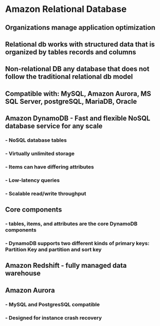 # Amazon Relational Database 

## Organizations manage application optimization 

## Relational db works with structured data that is organized by tables records and columns

## Non-relational DB any database that does not follow the traditional relational db model

## Compatible with: MySQL, Amazon Aurora, MS SQL Server, postgreSQL, MariaDB, Oracle

## Amazon DynamoDB - Fast and flexible NoSQL database service for any scale
### - NoSQL database tables
### - Virtually unlimited storage
### - Items can have differing attributes 
### - Low-latency queries 
### - Scalable read/write throughput

## Core components
### - tables, items, and attributes are the core DynamoDB components
### - DynamoDB supports two different kinds of primary keys: Partition Key and partition and sort key

## Amazon Redshift - fully managed data warehouse

## Amazon Aurora 
### - MySQL and PostgresSQL compatible
### - Designed for instance crash recovery


